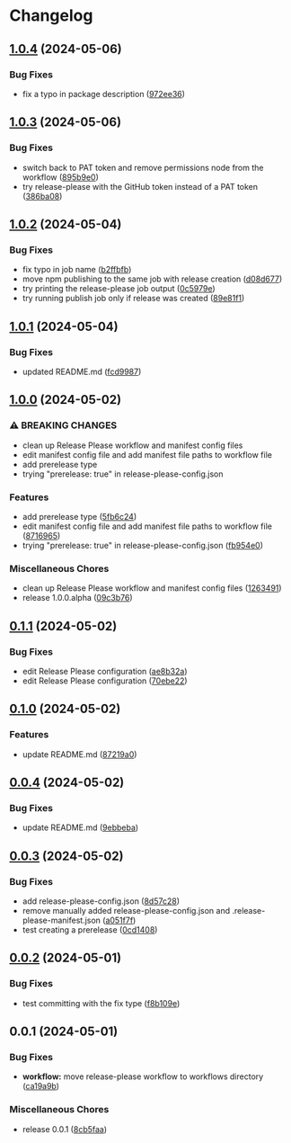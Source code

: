 # Changelog

## [1.0.4](https://github.com/jariikonen/npm-version-test/compare/v1.0.3...v1.0.4) (2024-05-06)


### Bug Fixes

* fix a typo in package description ([972ee36](https://github.com/jariikonen/npm-version-test/commit/972ee363d595fd2f65681a34c70ef061840baa71))

## [1.0.3](https://github.com/jariikonen/npm-version-test/compare/v1.0.2...v1.0.3) (2024-05-06)


### Bug Fixes

* switch back to PAT token and remove permissions node from the workflow ([895b9e0](https://github.com/jariikonen/npm-version-test/commit/895b9e08325f002aa6e15d4d450dfa3c06614839))
* try release-please with the GitHub token instead of a PAT token ([386ba08](https://github.com/jariikonen/npm-version-test/commit/386ba08a9e3c3b20151118e12d9599357646edc0))

## [1.0.2](https://github.com/jariikonen/npm-version-test/compare/v1.0.1...v1.0.2) (2024-05-04)


### Bug Fixes

* fix typo in job name ([b2ffbfb](https://github.com/jariikonen/npm-version-test/commit/b2ffbfb1c544817c4e0eea8b84101bc204aed55c))
* move npm publishing to the same job with release creation ([d08d677](https://github.com/jariikonen/npm-version-test/commit/d08d6771eb8fdc9fd620578c8db253eba0131286))
* try printing the release-please job output ([0c5979e](https://github.com/jariikonen/npm-version-test/commit/0c5979ea2d4c80bb4ad3b27c6795f75561b8a257))
* try running publish job only if release was created ([89e81f1](https://github.com/jariikonen/npm-version-test/commit/89e81f19bc26b45c08c4868928917062f6680295))

## [1.0.1](https://github.com/jariikonen/npm-version-test/compare/v1.0.0...v1.0.1) (2024-05-04)


### Bug Fixes

* updated README.md ([fcd9987](https://github.com/jariikonen/npm-version-test/commit/fcd9987bc352d6c33c46f1e7f0b9ed826ffb840d))

## [1.0.0](https://github.com/jariikonen/npm-version-test/compare/v0.1.1...v1.0.0) (2024-05-02)


### ⚠ BREAKING CHANGES

* clean up Release Please workflow and manifest config files
* edit manifest config file and add manifest file paths to workflow file
* add prerelease type
* trying "prerelease: true" in release-please-config.json

### Features

* add prerelease type ([5fb6c24](https://github.com/jariikonen/npm-version-test/commit/5fb6c24ff553f7d6c2e6468e1c60cc527e460b2b))
* edit manifest config file and add manifest file paths to workflow file ([8716965](https://github.com/jariikonen/npm-version-test/commit/871696533b4f9a18253636f7d0046865cb7e6cd2))
* trying "prerelease: true" in release-please-config.json ([fb954e0](https://github.com/jariikonen/npm-version-test/commit/fb954e0f3e7d7bcf182029b43e62bdd379477ba3))


### Miscellaneous Chores

* clean up Release Please workflow and manifest config files ([1263491](https://github.com/jariikonen/npm-version-test/commit/126349105a908e692e6caf06b4edb3d81b5fbb8d))
* release 1.0.0.alpha ([09c3b76](https://github.com/jariikonen/npm-version-test/commit/09c3b76a534e1f82d1812789d1a214d84edcac93))

## [0.1.1](https://github.com/jariikonen/npm-version-test/compare/v0.1.0...v0.1.1) (2024-05-02)


### Bug Fixes

* edit Release Please configuration ([ae8b32a](https://github.com/jariikonen/npm-version-test/commit/ae8b32adf2340da398186123a2937b0946c22058))
* edit Release Please configuration ([70ebe22](https://github.com/jariikonen/npm-version-test/commit/70ebe22ed37716b3367885b4aa39cfcb33b63229))

## [0.1.0](https://github.com/jariikonen/npm-version-test/compare/v0.0.4...v0.1.0) (2024-05-02)


### Features

* update README.md ([87219a0](https://github.com/jariikonen/npm-version-test/commit/87219a0c8691b3a3626f615ca6def77311575f5b))

## [0.0.4](https://github.com/jariikonen/npm-version-test/compare/v0.0.3...v0.0.4) (2024-05-02)


### Bug Fixes

* update README.md ([9ebbeba](https://github.com/jariikonen/npm-version-test/commit/9ebbeba1b7d6639598b8999a252406ca2a724b6a))

## [0.0.3](https://github.com/jariikonen/npm-version-test/compare/v0.0.2...v0.0.3) (2024-05-02)


### Bug Fixes

* add release-please-config.json ([8d57c28](https://github.com/jariikonen/npm-version-test/commit/8d57c288edcf3c4bcf2cbe62eb32fdc6798ee419))
* remove manually added release-please-config.json and .release-please-manifest.json ([a051f7f](https://github.com/jariikonen/npm-version-test/commit/a051f7fde0fbfb534ec96b6fcc13e46aa555dd78))
* test creating a prerelease ([0cd1408](https://github.com/jariikonen/npm-version-test/commit/0cd14083ddae245df27d15dbec557a1738530ef4))

## [0.0.2](https://github.com/jariikonen/npm-version-test/compare/v0.0.1...v0.0.2) (2024-05-01)


### Bug Fixes

* test committing with the fix type ([f8b109e](https://github.com/jariikonen/npm-version-test/commit/f8b109e07b34c9cd03da2a8fab6a28a975862d28))

## 0.0.1 (2024-05-01)


### Bug Fixes

* **workflow:** move release-please workflow to workflows directory ([ca19a9b](https://github.com/jariikonen/npm-version-test/commit/ca19a9b940be82e07100ff594aa4ffd2f602944a))


### Miscellaneous Chores

* release 0.0.1 ([8cb5faa](https://github.com/jariikonen/npm-version-test/commit/8cb5faa1270a47ddce1f2cdf939cb7ccf5ef36ef))
